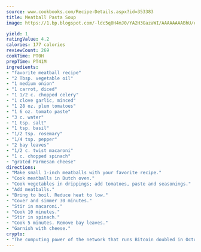 ```yaml
---
source: www.cookbooks.com/Recipe-Details.aspx?id=353383
title: Meatball Pasta Soup
image: https://1.bp.blogspot.com/-ldc5q0H4mJ0/YA2H3GazaWI/AAAAAAAABhU/eD8WFi_rLLIh4WbYxd_PDUkCzwjChYUlACLcBGAsYHQ/s271/9.png

yield: 1
ratingValue: 4.2
calories: 177 calories
reviewCount: 269
cookTime: PT0H
prepTime: PT41M
ingredients:
- "favorite meatball recipe"
- "2 Tbsp. vegetable oil"
- "1 medium onion"
- "1 carrot, diced"
- "1 1/2 c. chopped celery"
- "1 clove garlic, minced"
- "1 28 oz. plum tomatoes"
- "1 6 oz. tomato paste"
- "3 c. water"
- "1 tsp. salt"
- "1 tsp. basil"
- "1/2 tsp. rosemary"
- "1/4 tsp. pepper"
- "2 bay leaves"
- "1/2 c. twist macaroni"
- "1 c. chopped spinach"
- "grated Parmesan cheese"
directions:
- "Make small 1-inch meatballs with your favorite recipe."
- "Cook meatballs in Dutch oven."
- "Cook vegetables in drippings; add tomatoes, paste and seasonings."
- "Add meatballs."
- "Bring to boil. Reduce heat to low."
- "Cover and simmer 30 minutes."
- "Stir in macaroni."
- "Cook 10 minutes."
- "Stir in spinach."
- "Cook 5 minutes. Remove bay leaves."
- "Garnish with cheese."
crypto:
- "The computing power of the network that runs Bitcoin doubled in October, pushing out all but the most dedicated miners."
---
```

